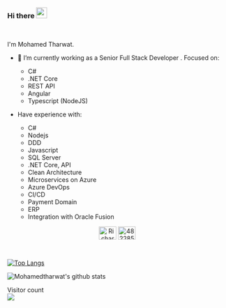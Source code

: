 ### Hi there <img src="https://media.giphy.com/media/hvRJCLFzcasrR4ia7z/giphy.gif" width="25px">

 
<br/>

I'm Mohamed Tharwat.

- 🔭 I’m currently working as a Senior Full Stack Developer </a>.
 Focused on:
  - C#
  - .NET Core
  - REST API
  - Angular
  - Typescript (NodeJS)


- Have experience with:
  - C#
  - Nodejs
  - DDD
  - Javascript
  - SQL Server
  - .NET Core, API
  - Clean Architecture
  - Microservices on Azure
  - Azure DevOps
  - CI/CD
  - Payment Domain
  - ERP
  - Integration with Oracle Fusion
    



<!--🔗 &nbsp;**Connect with me** -->
<p align="center">
<a href="https://linkedin.com/in/mohamed-tharwat-838a2210a" target="blank"><img align="center" src="https://raw.githubusercontent.com/rahuldkjain/github-profile-readme-generator/master/src/images/icons/Social/linked-in-alt.svg" alt="Richard's LinkedIn" height="30" width="40" /></a>
<a href="https://www.hackerrank.com/m_tharwat897" target="blank"><img align="center" src="https://cdn.worldvectorlogo.com/logos/hackerrank.svg" alt="4822855" height="30" width="40" /></a>
</p>
  
<br/>

[![Top Langs](https://github-readme-stats.vercel.app/api/top-langs/?username=Mohamedtharwat8&layout=compact)](https://github.com/anuraghazra/github-readme-stats)

![Mohamedtharwat's github stats](https://github-readme-stats.vercel.app/api?username=Mohamedtharwat8&show_icons=true&theme=radical)
 

<p> 
  Visitor count<br>
  <img src="https://profile-counter.glitch.me/Mohamedtharwat8/count.svg" />
</p>

 
